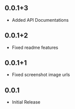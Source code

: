 ## 0.0.1+3
- Added API Documentations
## 0.0.1+2
- Fixed readme features
## 0.0.1+1
- Fixed screenshot image urls
## 0.0.1
- Initial Release
